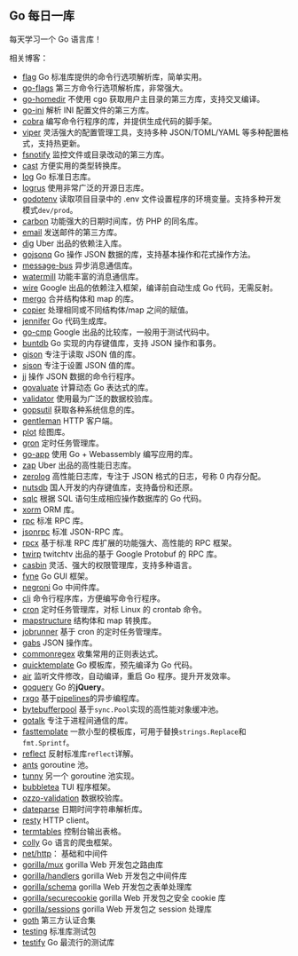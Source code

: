 ## Go 每日一库

每天学习一个 Go 语言库！

相关博客：

* [flag](https://darjun.github.io/2020/01/10/godailylib/flag/)
  Go 标准库提供的命令行选项解析库，简单实用。
* [go-flags](https://darjun.github.io/2020/01/10/godailylib/go-flags/)
  第三方命令行选项解析库，非常强大。
* [go-homedir](https://darjun.github.io/2020/01/14/godailylib/go-homedir/)
  不使用 cgo 获取用户主目录的第三方库，支持交叉编译。
* [go-ini](https://darjun.github.io/2020/01/15/godailylib/go-ini/)
  解析 INI 配置文件的第三方库。
* [cobra](https://darjun.github.io/2020/01/17/godailylib/cobra/)
  编写命令行程序的库，并提供生成代码的脚手架。
* [viper](https://darjun.github.io/2020/01/18/godailylib/viper/)
  灵活强大的配置管理工具，支持多种 JSON/TOML/YAML 等多种配置格式，支持热更新。
* [fsnotify](https://darjun.github.io/2020/01/19/godailylib/fsnotify/)
  监控文件或目录改动的第三方库。
* [cast](https://darjun.github.io/2020/01/20/godailylib/cast/)
  方便实用的类型转换库。
* [log](https://darjun.github.io/2020/02/07/godailylib/log/)
  Go 标准日志库。
* [logrus](https://darjun.github.io/2020/02/07/godailylib/logrus/)
  使用非常广泛的开源日志库。
* [godotenv](https://darjun.github.io/2020/02/12/godailylib/godotenv/)
  读取项目目录中的 .env 文件设置程序的环境变量。支持多种开发模式`dev/prod`。
* [carbon](https://darjun.github.io/2020/02/14/godailylib/carbon/)
  功能强大的日期时间库，仿 PHP 的同名库。
* [email](https://darjun.github.io/2020/02/16/godailylib/email)
  发送邮件的第三方库。
* [dig](https://darjun.github.io/2020/02/22/godailylib/dig)
  Uber 出品的依赖注入库。
* [gojsonq](https://darjun.github.io/2020/02/24/godailylib/gojsonq)
  Go 操作 JSON 数据的库，支持基本操作和花式操作方法。
* [message-bus](https://darjun.github.io/2020/02/26/godailylib/message-bus)
  异步消息通信库。
* [watermill](https://darjun.github.io/2020/03/01/godailylib/watermill)
  功能丰富的消息通信库。
* [wire](https://darjun.github.io/2020/03/02/godailylib/wire)
  Google 出品的依赖注入框架，编译前自动生成 Go 代码，无需反射。
* [mergo](https://darjun.github.io/2020/03/11/godailylib/mergo)
  合并结构体和 map 的库。
* [copier](https://darjun.github.io/2020/03/13/godailylib/copier)
  处理相同或不同结构体/map 之间的赋值。
* [jennifer](https://darjun.github.io/2020/03/14/godailylib/jennifer)
  Go 代码生成库。
* [go-cmp](https://darjun.github.io/2020/03/20/godailylib/go-cmp)
  Google 出品的比较库，一般用于测试代码中。
* [buntdb](https://darjun.github.io/2020/03/21/godailylib/buntdb)
  Go 实现的内存键值库，支持 JSON 操作和事务。
* [gjson](https://darjun.github.io/2020/03/22/godailylib/gjson)
  专注于读取 JSON 值的库。
* [sjson](https://darjun.github.io/2020/03/24/godailylib/sjson)
  专注于设置 JSON 值的库。
* [jj](https://darjun.github.io/2020/03/25/godailylib/jj)
  操作 JSON 数据的命令行程序。
* [govaluate](https://darjun.github.io/2020/04/01/godailylib/govaluate)
  计算动态 Go 表达式的库。
* [validator](https://darjun.github.io/2020/04/04/godailylib/validator)
  使用最为广泛的数据校验库。
* [gopsutil](https://darjun.github.io/2020/04/05/godailylib/gopsutil)
  获取各种系统信息的库。
* [gentleman](https://darjun.github.io/2020/04/07/godailylib/gentleman)
  HTTP 客户端。
* [plot](https://darjun.github.io/2020/04/12/godailylib/plot)
  绘图库。
* [gron](https://darjun.github.io/2020/04/20/godailylib/gron)
  定时任务管理库。
* [go-app](https://darjun.github.io/2020/04/22/godailylib/go-app)
  使用 Go + Webassembly 编写应用的库。
* [zap](https://darjun.github.io/2020/04/23/godailylib/zap)
  Uber 出品的高性能日志库。
* [zerolog](https://darjun.github.io/2020/04/24/godailylib/zerolog)
  高性能日志库，专注于 JSON 格式的日志，号称 0 内存分配。
* [nutsdb](https://darjun.github.io/2020/04/25/godailylib/nutsdb)
  国人开发的内存键值库，支持备份和还原。
* [sqlc](https://darjun.github.io/2020/04/28/godailylib/sqlc)
  根据 SQL 语句生成相应操作数据库的 Go 代码。
* [xorm](https://darjun.github.io/2020/05/07/godailylib/xorm)
  ORM 库。
* [rpc](https://darjun.github.io/2020/05/08/godailylib/rpc)
  标准 RPC 库。
* [jsonrpc](https://darjun.github.io/2020/05/10/godailylib/jsonrpc)
  标准 JSON-RPC 库。
* [rpcx](https://darjun.github.io/2020/05/21/godailylib/rpcx)
  基于标准 RPC 库扩展的功能强大、高性能的 RPC 框架。
* [twirp](https://darjun.github.io/2020/06/07/godailylib/twirp)
  twitchtv 出品的基于 Google Protobuf 的 RPC 库。
* [casbin](https://darjun.github.io/2020/06/12/godailylib/casbin)
  灵活、强大的权限管理库，支持多种语言。
* [fyne](https://darjun.github.io/2020/06/15/godailylib/fyne)
  Go GUI 框架。
* [negroni](https://darjun.github.io/2020/06/19/godailylib/negroni)
  Go 中间件库。
* [cli](https://darjun.github.io/2020/06/22/godailylib/cli)
  命令行程序库，方便编写命令行程序。
* [cron](https://darjun.github.io/2020/06/25/godailylib/cron)
  定时任务管理库，对标 Linux 的 crontab 命令。
* [mapstructure](https://darjun.github.io/2020/07/29/godailylib/mapstructure)
  结构体和 map 转换库。
* [jobrunner](https://darjun.github.io/2020/09/01/godailylib/jobrunner)
  基于 cron 的定时任务管理库。
* [gabs](https://darjun.github.io/2020/09/03/godailylib/gabs)
  JSON 操作库。
* [commonregex](https://darjun.github.io/2020/09/05/godailylib/commonregex)
  收集常用的正则表达式。
* [quicktemplate](https://darjun.github.io/2020/09/26/godailylib/quicktemplate)
  Go 模板库，预先编译为 Go 代码。
* [air](https://darjun.github.io/2020/09/27/godailylib/air/)
  监听文件修改，自动编译，重启 Go 程序。提升开发效率。
* [goquery](https://darjun.github.io/2020/10/11/godailylib/goquery)
  Go 的**jQuery**。
* [rxgo](https://darjun.github.io/2020/10/11/godailylib/rxgo)
  基于[pipelines](https://blog.golang.org/pipelines)的异步编程库。
* [bytebufferpool](https://darjun.github.io/2021/05/08/godailylib/bytebufferpool)
  基于`sync.Pool`实现的高性能对象缓冲池。
* [gotalk](https://darjun.github.io/2021/05/20/godailylib/gotalk/)
  专注于进程间通信的库。
* [fasttemplate](https://darjun.github.io/2021/05/24/godailylib/fasttemplate)
  一款小型的模板库，可用于替换`strings.Replace`和`fmt.Sprintf`。
* [reflect](https://darjun.github.io/2021/05/27/godailylib/reflect)
  反射标准库`reflect`详解。
* [ants](https://darjun.github.io/2021/06/03/godailylib/ants)
  goroutine 池。
* [tunny](https://darjun.github.io/2021/06/10/godailylib/tunny)
  另一个 goroutine 池实现。
* [bubbletea](https://darjun.github.io/2021/06/11/godailylib/bubbletea)
  TUI 程序框架。
* [ozzo-validation](https://darjun.github.io/2021/06/20/godailylib/ozzo-validation)
  数据校验库。
* [dateparse](https://darjun.github.io/2021/06/24/godailylib/dateparse)
  日期时间字符串解析库。
* [resty](https://darjun.github.io/2021/06/26/godailylib/resty)
  HTTP client。
* [termtables](https://darjun.github.io/2021/06/29/godailylib/termtables/)
  控制台输出表格。
* [colly](https://darjun.github.io/2021/06/30/godailylib/colly/)
  Go 语言的爬虫框架。
* [net/http](https://darjun.github.io/2021/07/13/in-post/godailylib/nethttp/)：
  基础和中间件
* [gorilla/mux](https://darjun.github.io/2021/07/19/godailylib/gorilla/mux)
  gorilla Web 开发包之路由库
* [gorilla/handlers](https://darjun.github.io/2021/07/21/godailylib/gorilla/handlers)
    gorilla Web 开发包之中间件库
* [gorilla/schema](https://darjun.github.io/2021/07/22/godailylib/gorilla/schema)
    gorilla Web 开发包之表单处理库
* [gorilla/securecookie](https://darjun.github.io/2021/07/23/godailylib/gorilla/securecookie/)
    gorilla Web 开发包之安全 cookie 库
* [gorilla/sessions](https://darjun.github.io/2021/07/25/godailylib/gorilla/sessions)
    gorilla Web 开发包之 session 处理库
* [goth](https://darjun.github.io/2021/07/26/godailylib/goth)
    第三方认证合集
* [testing](https://darjun.github.io/2021/08/03/godailylib/testing)
    标准库测试包
* [testify](https://darjun.github.io/2021/08/11/godailylib/testify)
    Go 最流行的测试库
